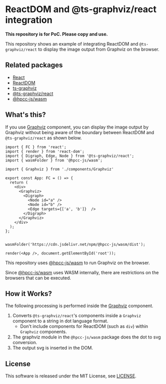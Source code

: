# ReactDOM and @ts-graphviz/react integration

**This repository is for PoC. Please copy and use.**

This repository shows an example of integrating ReactDOM and `@ts-graphviz/react`
to display the image output from Graphviz on the browser.

## Related packages

- [React](https://www.npmjs.com/package/react)
- [ReactDOM](https://www.npmjs.com/package/react-dom)
- [ts-graphviz](https://www.npmjs.com/package/ts-graphviz)
- [@ts-graphviz/react](https://www.npmjs.com/package/@ts-graphviz/react)
- [@hpcc-js/wasm](https://www.npmjs.com/package/@hpcc-js/wasm)

## What's this?

If you use [Graphviz](./src/components/Graphviz.tsx) component, you can display the image output by Graphviz
without being aware of the boundary between ReactDOM and `@ts-graphviz/react` as shown below.

```tsx
import { FC } from 'react';
import { render } from 'react-dom';
import { Digraph, Edge, Node } from '@ts-graphviz/react';
import { wasmFolder } from '@hpcc-js/wasm';

import { Graphviz } from './components/Graphviz'

export const App: FC = () => {
  return (
    <div>
      <Graphviz>
        <Digraph>
          <Node id="a" />
          <Node id="b" />
          <Edge targets={['a', 'b']}  />
        </Digraph>
      </Graphviz>
    </div>
  );
};


wasmFolder('https://cdn.jsdelivr.net/npm/@hpcc-js/wasm/dist');

render(<App />, document.getElementById('root'));
```

This repository uses [@hpcc-js/wasm](https://www.npmjs.com/package/@hpcc-js/wasm)
to run Graphviz on the browser.

Since [@hpcc-js/wasm](https://www.npmjs.com/package/@hpcc-js/wasm) uses WASM internally,
there are restrictions on the browsers that can be executed.

## How it Works?

The following processing is performed inside the [Graphviz](./src/components/Graphviz.tsx) component.

1. Converts `@ts-graphviz/react`'s components inside a `Graphviz` component to a string in dot language format.
    - Don't include components for ReactDOM (such as `div`) within `Graphviz` components.
1. The graphviz module in the `@hpcc-js/wasm` package does the dot to svg conversion.
1. The output svg is inserted in the DOM.

## License

This software is released under the MIT License, see [LICENSE](./LICENSE).
